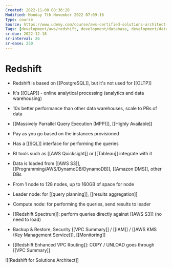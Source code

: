 ```yaml
---
Created: 2022-11-08 08:36:20
Modified: Monday 7th November 2022 07:09:16
Type: course
Source: https://www.udemy.com/course/aws-certified-solutions-architect-associate-saa-c01/?xref=E0Aed11STH4LPUQvCz0GJFABTmM=
Tags: [development/aws/redshift, development/database, development/data-warehouse, review]
sr-due: 2022-12-18
sr-interval: 26
sr-ease: 250
---
```


# Redshift

- Redshift is based on [[PostgreSQL]], but it's not used for [[OLTP]]
- It's [[OLAP]] - online analytical processing (analytics and data warehousing)
- 10x better performance than other data warehouses, scale to PBs of data
- [[Massively Parrallel Query Execution (MPP)]], [[Highly Available]]
- Pay as you go based on the instances provisioned
- Has a [[SQL]] interface for performing the queries
- BI tools such as [[AWS Quicksight]] or [[Tableau]] integrate with it

- Data is loaded from [[AWS S3]], [[Programming/AWS/DynamoDB/DynamoDB]], [[Amazon DMS]], other DBs
- From 1 node to 128 nodes, up to 160GB of space for node
- Leader node: for [[query planning]], [[results aggregation]]
- Compute node: for performing the queries, send results to leader
- [[Redshift Spectrum]]: perform queries directly against [[AWS S3]] (no need to load)
- Backup & Restore, Security [[VPC Summary]] / [[IAM]] / [[AWS KMS (Key Management Service)]], [[Monitoring]]
- [[Redshift Enhanced VPC Routing]]: COPY / UNLOAD goes through [[VPC Summary]]

![[Redshift for Solutions Architect]]
